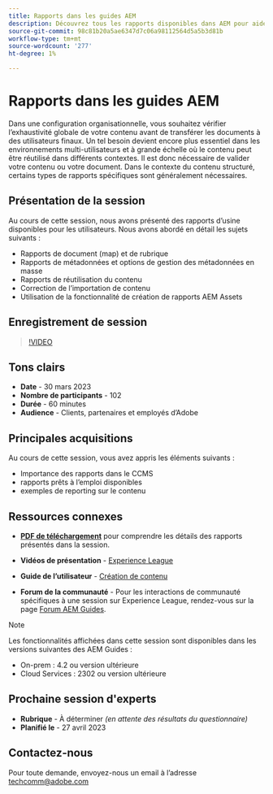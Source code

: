 ```yaml
---
title: Rapports dans les guides AEM
description: Découvrez tous les rapports disponibles dans AEM pour aider les utilisateurs à améliorer la qualité du contenu.
source-git-commit: 98c81b20a5ae6347d7c06a98112564d5a5b3d81b
workflow-type: tm+mt
source-wordcount: '277'
ht-degree: 1%

---
```


# Rapports dans les guides AEM

Dans une configuration organisationnelle, vous souhaitez vérifier l’exhaustivité globale de votre contenu avant de transférer les documents à des utilisateurs finaux. Un tel besoin devient encore plus essentiel dans les environnements multi-utilisateurs et à grande échelle où le contenu peut être réutilisé dans différents contextes. Il est donc nécessaire de valider votre contenu ou votre document. Dans le contexte du contenu structuré, certains types de rapports spécifiques sont généralement nécessaires.


## Présentation de la session

Au cours de cette session, nous avons présenté des rapports d’usine disponibles pour les utilisateurs. Nous avons abordé en détail les sujets suivants :
- Rapports de document (map) et de rubrique
- Rapports de métadonnées et options de gestion des métadonnées en masse
- Rapports de réutilisation du contenu
- Correction de l’importation de contenu
- Utilisation de la fonctionnalité de création de rapports AEM Assets


## Enregistrement de session

>[!VIDEO](https://video.tv.adobe.com/v/3417529/guides--reporting-reporting?quality=12&learn=on)


## Tons clairs

- **Date** - 30 mars 2023
- **Nombre de participants** - 102
- **Durée** - 60 minutes
- **Audience** - Clients, partenaires et employés d’Adobe


## Principales acquisitions

Au cours de cette session, vous avez appris les éléments suivants :
- Importance des rapports dans le CCMS
- rapports prêts à l’emploi disponibles
- exemples de reporting sur le contenu


## Ressources connexes

- **[PDF de téléchargement](./assets/aem-guides-expert-session-reports-documentation.pdf)** pour comprendre les détails des rapports présentés dans la session.

- **Vidéos de présentation** -  [Experience League](https://experienceleague.adobe.com/docs/experience-manager-guides-learn/videos/output-generation/working-with-reports.html?lang=en)

- **Guide de l’utilisateur** - [Création de contenu](https://help.adobe.com/en_US/xml-documentation-for-adobe-experience-manager/index.html#t=DXML-master-map%2Freports-intro.html)

- **Forum de la communauté** - Pour les interactions de communauté spécifiques à une session sur Experience League, rendez-vous sur la page  [Forum AEM Guides](https://experienceleaguecommunities.adobe.com/t5/experience-manager-guides/bd-p/xml-documentation-discussions).

>[!NOTE]
>
> Les fonctionnalités affichées dans cette session sont disponibles dans les versions suivantes des AEM Guides :
> - On-prem : 4.2 ou version ultérieure
> - Cloud Services : 2302 ou version ultérieure



## Prochaine session d&#39;experts

- **Rubrique** - À déterminer *(en attente des résultats du questionnaire)*
- **Planifié le** - 27 avril 2023


## Contactez-nous

Pour toute demande, envoyez-nous un email à l’adresse <techcomm@adobe.com>

